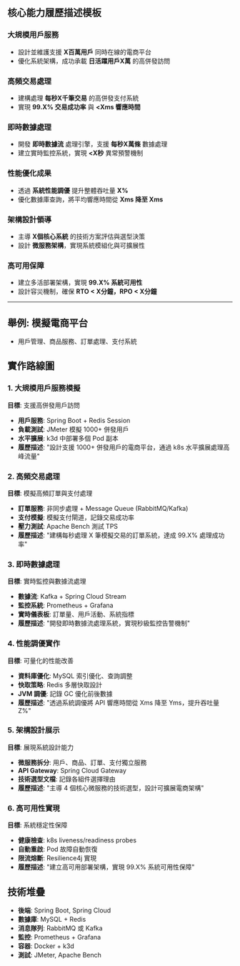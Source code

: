 ## 核心能力履歷描述模板

### 大規模用戶服務
- 設計並維護支援 **X百萬用戶** 同時在線的電商平台
- 優化系統架構，成功承載 **日活躍用戶X萬** 的高併發訪問

### 高頻交易處理  
- 建構處理 **每秒X千筆交易** 的高併發支付系統
- 實現 **99.X% 交易成功率** 與 **<Xms 響應時間**

### 即時數據處理
- 開發 **即時數據流** 處理引擎，支援 **每秒X萬條** 數據處理
- 建立實時監控系統，實現 **<X秒** 異常預警機制

### 性能優化成果
- 透過 **系統性能調優** 提升整體吞吐量 **X%**
- 優化數據庫查詢，將平均響應時間從 **Xms 降至 Xms**

### 架構設計領導
- 主導 **X個核心系統** 的技術方案評估與選型決策  
- 設計 **微服務架構**，實現系統模組化與可擴展性

### 高可用保障
- 建立多活部署架構，實現 **99.X% 系統可用性**
- 設計容災機制，確保 **RTO < X分鐘，RPO < X分鐘**

---



## 舉例: 模擬電商平台
 - 用戶管理、商品服務、訂單處理、支付系統

## 實作路線圖

### 1. 大規模用戶服務模擬
**目標**: 支援高併發用戶訪問
- **用戶服務**: Spring Boot + Redis Session
- **負載測試**: JMeter 模擬 1000+ 併發用戶
- **水平擴展**: k3d 中部署多個 Pod 副本
- **履歷描述**: "設計支援 1000+ 併發用戶的電商平台，通過 k8s 水平擴展處理高峰流量"

### 2. 高頻交易處理
**目標**: 模擬高頻訂單與支付處理
- **訂單服務**: 非同步處理 + Message Queue (RabbitMQ/Kafka)
- **支付模擬**: 模擬支付閘道，記錄交易成功率
- **壓力測試**: Apache Bench 測試 TPS
- **履歷描述**: "建構每秒處理 X 筆模擬交易的訂單系統，達成 99.X% 處理成功率"

### 3. 即時數據處理
**目標**: 實時監控與數據流處理
- **數據流**: Kafka + Spring Cloud Stream
- **監控系統**: Prometheus + Grafana
- **實時儀表板**: 訂單量、用戶活動、系統指標
- **履歷描述**: "開發即時數據流處理系統，實現秒級監控告警機制"

### 4. 性能調優實作
**目標**: 可量化的性能改善
- **資料庫優化**: MySQL 索引優化、查詢調整
- **快取策略**: Redis 多層快取設計
- **JVM 調優**: 記錄 GC 優化前後數據
- **履歷描述**: "透過系統調優將 API 響應時間從 Xms 降至 Yms，提升吞吐量 Z%"

### 5. 架構設計展示
**目標**: 展現系統設計能力
- **微服務拆分**: 用戶、商品、訂單、支付獨立服務
- **API Gateway**: Spring Cloud Gateway
- **技術選型文檔**: 記錄各組件選擇理由
- **履歷描述**: "主導 4 個核心微服務的技術選型，設計可擴展電商架構"

### 6. 高可用性實現
**目標**: 系統穩定性保障
- **健康檢查**: k8s liveness/readiness probes
- **自動重啟**: Pod 故障自動恢復
- **限流熔斷**: Resilience4j 實現
- **履歷描述**: "建立高可用部署架構，實現 99.X% 系統可用性保障"

## 技術堆疊
- **後端**: Spring Boot, Spring Cloud
- **數據庫**: MySQL + Redis
- **消息隊列**: RabbitMQ 或 Kafka
- **監控**: Prometheus + Grafana
- **容器**: Docker + k3d
- **測試**: JMeter, Apache Bench
